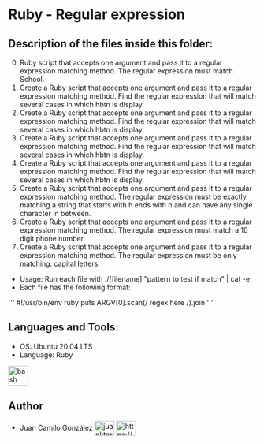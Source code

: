 # Ruby - Regular expression

## Description of the files inside this folder:

0. Ruby script that accepts one argument and pass it to a regular expression matching method. The regular expression must match School.
1. Create a Ruby script that accepts one argument and pass it to a regular expression matching method. Find the regular expression that will match several cases in which hbtn is display.
2. Create a Ruby script that accepts one argument and pass it to a regular expression matching method. Find the regular expression that will match several cases in which hbtn is display.
3. Create a Ruby script that accepts one argument and pass it to a regular expression matching method. Find the regular expression that will match several cases in which hbtn is display.
4. Create a Ruby script that accepts one argument and pass it to a regular expression matching method. Find the regular expression that will match several cases in which hbtn is display.
5. Create a Ruby script that accepts one argument and pass it to a regular expression matching method. The regular expression must be exactly matching a string that starts with h ends with n and can have any single character in between.
6. Create a Ruby script that accepts one argument and pass it to a regular expression matching method. The regular expression must match a 10 digit phone number.
7. Create a Ruby script that accepts one argument and pass it to a regular expression matching method. The regular expression must be only matching: capital letters.

- Usage: Run each file with ./[filename] "pattern to test if match" | cat -e
- Each file has the following format:

''' #!/usr/bin/env ruby
puts ARGV[0].scan(/ regex here /).join '''


## Languages and Tools:

- OS: Ubuntu 20.04 LTS
- Language: Ruby

<p align="left"> <a href="https://www.ruby-lang.org/en/" target="_blank" rel="noreferrer"> <img src="https://www.ruby-lang.org/images/header-ruby-logo.png" alt="bash" width="40" height="40"/> </a> </p>


## Author

- Juan Camilo González <a href="https://twitter.com/juankter" target="blank"><img align="center" src="https://raw.githubusercontent.com/rahuldkjain/github-profile-readme-generator/master/src/images/icons/Social/twitter.svg" alt="juankter" height="30" width="40" /></a>
<a href="https://bit.ly/2MBNR0t" target="blank"><img align="center" src="https://raw.githubusercontent.com/rahuldkjain/github-profile-readme-generator/master/src/images/icons/Social/linked-in-alt.svg" alt="https://bit.ly/2mbnr0t" height="30" width="40" /></a>

